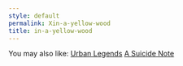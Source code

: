 ```yaml
---
style: default
permalink: Xin-a-yellow-wood
title: in-a-yellow-wood
---
```

You may also like:
[Urban Legends](http://scp-wiki.net/urban-legends)
[A Suicide Note](http://scp-wiki.net/a-suicide-note)